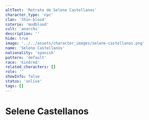 ```yaml
---
altText: 'Retrato de Selene Castellanos'
character_type: 'npc'
clan: 'thin-blood'
coterie: 'mudblood'
cult: 'anarchs'
description: ''
hide: true
image: '../../assets/character_images/selene-castellanos.png'
name: 'Selene Castellanos'
nationality: 'spanish'
pattern: 'default'
race: 'kindred'
related_characters: []
role: ''
showInfo: false
status: 'unlive'
tags: []
---
```


# Selene Castellanos
